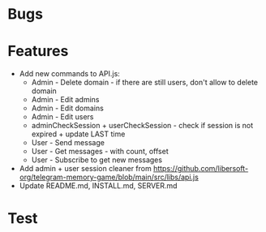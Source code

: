 # Bugs

# Features

- Add new commands to API.js:
  - Admin - Delete domain - if there are still users, don't allow to delete domain
  - Admin - Edit admins
  - Admin - Edit domains
  - Admin - Edit users
  - adminCheckSession + userCheckSession - check if session is not expired + update LAST time
  - User - Send message
  - User - Get messages - with count, offset
  - User - Subscribe to get new messages
- Add admin + user session cleaner from https://github.com/libersoft-org/telegram-memory-game/blob/main/src/libs/api.js
- Update README.md, INSTALL.md, SERVER.md

# Test
